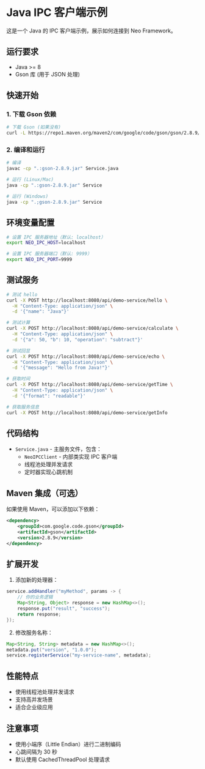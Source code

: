 # Java IPC 客户端示例

这是一个 Java 的 IPC 客户端示例，展示如何连接到 Neo Framework。

## 运行要求

- Java >= 8
- Gson 库 (用于 JSON 处理)

## 快速开始

### 1. 下载 Gson 依赖

```bash
# 下载 Gson (如果没有)
curl -L https://repo1.maven.org/maven2/com/google/code/gson/gson/2.8.9/gson-2.8.9.jar -o gson-2.8.9.jar
```

### 2. 编译和运行

```bash
# 编译
javac -cp ".:gson-2.8.9.jar" Service.java

# 运行 (Linux/Mac)
java -cp ".:gson-2.8.9.jar" Service

# 运行 (Windows)
java -cp ".;gson-2.8.9.jar" Service
```

## 环境变量配置

```bash
# 设置 IPC 服务器地址（默认: localhost）
export NEO_IPC_HOST=localhost

# 设置 IPC 服务器端口（默认: 9999）
export NEO_IPC_PORT=9999
```

## 测试服务

```bash
# 测试 hello
curl -X POST http://localhost:8080/api/demo-service/hello \
  -H "Content-Type: application/json" \
  -d '{"name": "Java"}'

# 测试计算
curl -X POST http://localhost:8080/api/demo-service/calculate \
  -H "Content-Type: application/json" \
  -d '{"a": 50, "b": 10, "operation": "subtract"}'

# 测试回显
curl -X POST http://localhost:8080/api/demo-service/echo \
  -H "Content-Type: application/json" \
  -d '{"message": "Hello from Java!"}'

# 获取时间
curl -X POST http://localhost:8080/api/demo-service/getTime \
  -H "Content-Type: application/json" \
  -d '{"format": "readable"}'

# 获取服务信息
curl -X POST http://localhost:8080/api/demo-service/getInfo
```

## 代码结构

- `Service.java` - 主服务文件，包含：
  - `NeoIPCClient` - 内部类实现 IPC 客户端
  - 线程池处理并发请求
  - 定时器实现心跳机制

## Maven 集成（可选）

如果使用 Maven，可以添加以下依赖：

```xml
<dependency>
    <groupId>com.google.code.gson</groupId>
    <artifactId>gson</artifactId>
    <version>2.8.9</version>
</dependency>
```

## 扩展开发

1. 添加新的处理器：
```java
service.addHandler("myMethod", params -> {
    // 你的业务逻辑
    Map<String, Object> response = new HashMap<>();
    response.put("result", "success");
    return response;
});
```

2. 修改服务名称：
```java
Map<String, String> metadata = new HashMap<>();
metadata.put("version", "1.0.0");
service.registerService("my-service-name", metadata);
```

## 性能特点

- 使用线程池处理并发请求
- 支持高并发场景
- 适合企业级应用

## 注意事项

- 使用小端序（Little Endian）进行二进制编码
- 心跳间隔为 30 秒
- 默认使用 CachedThreadPool 处理请求